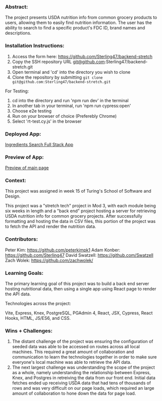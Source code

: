 ### Abstract:
[//]: <> (Briefly describe what you built and its features. What problem is the app solving? How does this application solve that problem?)
The project presents USDA nutrition info from common grocery products to users, allowing them to easily find nutrition information. The user has the ability to search to find a specific product's FDC ID, brand names and descriptions. 

### Installation Instructions:
[//]: <> (What steps does a person have to take to get your app cloned down and running?)
1) Access the form here: https://github.com/Sterling47/backend-stretch
2) Copy the SSH repository URL git@github.com:Sterling47/backend-stretch.git
3) Open terminal and 'cd' into the directory you wish to clone 
4) Clone the repository by submitting `git clone git@github.com:Sterling47/backend-stretch.git`

For Testing:
1) cd into the directory and run 'npm run dev' in the terminal
2) In another tab in your terminal, run 'npm run cypress:open'
3) Choose e2e testing
4) Run on your browser of choice (Preferebly Chrome)
5) Select 'rt-test.cy.js' in the browser

### Deployed App: 
[Ingredients Search Full Stack App](https://backend-stretch.vercel.app/)

### Preview of App:
[Preview of main page](https://imgur.com/DKBxmCx)

### Context:
[//]: <> (Give some context for the project here. How long did you have to work on it? How far into the Turing program are you?)
This project was assigned in week 15 of Turing's School of Software and Design. 

This project was a "stretch tech" project in Mod 3, with each module being six weeks in length and a "back end" project hosting a server for retrieving USDA nutrition info for common grocery projects. After successfully formatting and hosting the data in CSV files, this portion of the project was to fetch the API and render the nutrition data.  

### Contributors:
[//]: <> (Who worked on this application? Link to their GitHubs.)
Peter Kim: https://github.com/peterkimpk1
Adam Konber: https://github.com/Sterling47
David Swatzell: https://github.com/Swatzell
Zach Wolek: https://github.com/zachwolek/

### Learning Goals:
[//]: <> (What were the learning goals of this project? What tech did you work with?)
The primary learning goal of this project was to build a back end server hosting nutritional data, then using a single app using React page to render the API data.  

Technologies across the project:

Vite, Express, Knex, PostgreSQL, PGAdmin 4, React, JSX, Cypress, React Hooks, HTML, JS/ES6, and CSS. 


### Wins + Challenges:
[//]: <> (What are 2-3 wins you have from this project? What were some challenges you faced - and how did you get over them?)
1) The distant challenge of the project was ensuring the configuration of seeded data was able to be accessed on routes across all local machines. This required a great amount of collaboration and communication to learn the technologies together in order to make sure everyone's local machine was able to retrieve the API data. 
2) The next largest challenge was understanding the scope of the project as a whole, namely understanding the relationship between Express, Knex, and Postgres in retreiving the data from our front end. Initial data fetches ended up receiving USDA data that had tens of thousands of rows and was very difficult on our page loads, which required an large amount of collaboration to hone down the data for page load. 
